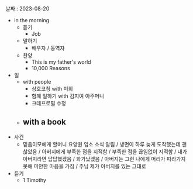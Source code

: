 날짜 : 2023-08-20
- in the morning
	- 듣기
		- Job
	- 말하기
		-  배우자 / 동역자 
	- 찬양
		- This is my father's world
		- 10,000 Reasons
- 일
	- with people
		- 상호코칭 with 미희
		- 함께 일하기 with 김지여 아주머니
		- 크데프로필 수정
	- with a book
		- 
- 사건
	- 믿음이모에게 할머니 요양원 입소 소식 알림 / 냉면이 하루 늦게 도착했는데 괜찮았음 / 아버지에게 부족한 점을 지적함 / 부족한 점을 끊임없이 지적함 / 내가 아버지라면 답답했겠음 / 화가났겠음 / 아버지는 그런 나에게 머리가 따라가지 못해 미안한 마음을 가짐 / 주님 제가 아버지를 있는 그대로 
- 듣기
	- 1 Timothy

